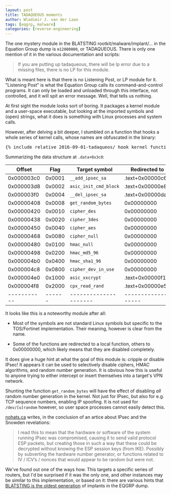 ```yaml
---
layout: post
title: TADAQUEOUS moments
author: Wladimir J. van der Laan
tags: [eqgrp, malware]
categories: [reverse-engineering]
---
```


The one mystery module in the BLATSTING rootkit/malware/implant/... in the Equation Group dump is `m12000000`, or TADAQUEOUS. There is only one mention of it in the various documentation and scripts:

> If you are putting up tadaqueous, there will be lp error due to a missing files, there is no LP for this module.

What is meant here is that there is no Listening Post, or LP module for it. "Listening Post" is what the Equation Group calls its command-and-control programs. It can only be loaded and unloaded through this interface, not controlled, and it will spit an error message. Well, that tells us nothing.

At first sight the module looks sort of boring. It packages a kernel module and a user-space executable, but looking at the imported symbols and (open) strings, what it does is something with Linux processes and system calls.

However, after delving a bit deeper, I stumbled on a function that hooks a whole series of kernel calls, whose names are obfuscated in the binary:
<!--
e scr.html=true
e scr.pipecolor=true
pD 153 > /tmp/out_asm.html
-->
<pre class="radareasm">
{% include_relative 2016-09-01-tadaqueos/_hook_kernel_functions.html %}
</pre>

Summarizing the data structure at `.data+0x3c0`:

|  Offset     | Flag   | Target symbol         | Redirected to      |
| ----------- | ------ | --------------------- | ------------------ |
|  0x000003c0 | 0x0001 | `__add_ipsec_sa`      | .text+0x00000c60   |
|  0x000003d8 | 0x0002 | `asic_init_cmd_block` | .text+0x00000e8c   |
|  0x000003f0 | 0x0004 | `__del_ipsec_sa`      | .text+0x00000da0   |
|  0x00000408 | 0x0008 | `get_random_bytes`    | 0x00000000         |
|  0x00000420 | 0x0010 | `cipher_des`          | 0x00000000         |
|  0x00000438 | 0x0020 | `cipher_3des`         | 0x00000000         |
|  0x00000450 | 0x0040 | `cipher_aes`          | 0x00000000         |
|  0x00000468 | 0x0080 | `cipher_null`         | 0x00000000         |
|  0x00000480 | 0x0100 | `hmac_null`           | 0x00000000         |
|  0x00000498 | 0x0200 | `hmac_md5_96`         | 0x00000000         |
|  0x000004b0 | 0x0400 | `hmac_sha1_96`        | 0x00000000         |
|  0x000004c8 | 0x0800 | `cipher_dev_in_use`   | 0x00000000         |
|  0x000004e0 | 0x1000 | `asic_xxcrypt`        | .text+0x00000f18   |
|  0x000004f8 | 0x2000 | `cpx_read_rand`       | .text+0x00000e50   |
| ----------- | ------ | --------------------- | ------------------ |

It looks like this is a noteworthy module after all:

- Most of the symbols are not standard Linux symbols but specific to the TOS/Fortinet
  implementation. Their meaning, however is clear from the name.

- Some of the functions are redirected to a local function, others to
  0x00000000, which likely means that they are disabled completely.

It does give a huge hint at what the goal of this module is: cripple or disable IPsec! It appears it can be used to selectively disable ciphers, HMAC algorithms, and random number generation. It is obvious how this is useful to anyone trying to either intercept or insert themselves into a target's VPN network.

Shunting the function `get_random_bytes` will have the effect of disabling *all* random number generation in the kernel. Not just for IPsec, but also for e.g. TCP sequence numbers, enabling IP spoofing. It is not used for `/dev/[u]random` however, so user space processes cannot easily detect this.  

[nohats.ca](https://nohats.ca/wordpress/blog/2014/12/29/dont-stop-using-ipsec-just-yet/) writes, in the conclusion of an artice about IPsec and the Snowden revelations:

> I read this to mean that the hardware or software of the system running IPsec was compromised, causing it to send valid protocol ESP packets, but creating those in such a way that these could be decrypted without knowing the ESP session keys (from IKE). Possibly by subverting the hardware number generator, or functions related to IV / ICV’s / nonces that would appear to be random but were not.

We've found out one of the ways how. This targets a specific series of routers, but I'd be surprised if it was the only one, and other instances may be similar to this implementation, or based on it: there are various hints that [BLATSTING is the oldest generation](https://gist.github.com/laanwj/9e5e404266a8956beabde522f97c421b#file-blatsting-txt-L551) of implants in the EQGRP dump.

